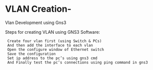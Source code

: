 # VLAN Creation-
Vlan Development using Gns3

Steps for creating VLAN using GNS3 Software:

     Create four vlan first (using Switch & PCs)
     And then add the interface to each vlan
     Open the configure window of Ethernet switch
     Save the configuration
     Set ip address to the pc’s using gns3 cmd
     And Finally test the pc’s connections using ping command in gns3
